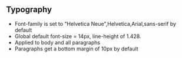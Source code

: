 ##  Typography

* Font-family is set to "Helvetica Neue",Helvetica,Arial,sans-serif by default
* Global default font-size = 14px, line-height of 1.428.
* Applied to body and all paragraphs
* Paragraphs get a bottom margin of 10px by default

